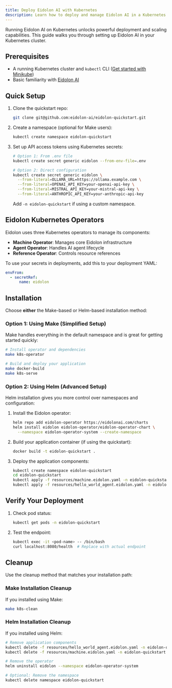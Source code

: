 ```yaml
---
title: Deploy Eidolon AI with Kubernetes
description: Learn how to deploy and manage Eidolon AI in a Kubernetes environment
---
```


Running Eidolon AI on Kubernetes unlocks powerful deployment and scaling capabilities. This guide walks you through setting up Eidolon AI in your Kubernetes cluster.

## Prerequisites

- A running Kubernetes cluster and `kubectl` CLI ([Get started with Minikube][minikube])
- Basic familiarity with [Eidolon AI](https://www.eidolonai.com/docs/)

## Quick Setup

1. Clone the quickstart repo:
   ```bash
   git clone git@github.com:eidolon-ai/eidolon-quickstart.git
   ```

2. Create a namespace (optional for Make users):
   ```bash
   kubectl create namespace eidolon-quickstart
   ```

3. Set up API access tokens using Kubernetes secrets:
   ```bash
   # Option 1: From .env file
   kubectl create secret generic eidolon --from-env-file=.env

   # Option 2: Direct configuration
   kubectl create secret generic eidolon \
     --from-literal=OLLAMA_URL=https://ollama.example.com \
     --from-literal=OPENAI_API_KEY=your-openai-api-key \
     --from-literal=MISTRAL_API_KEY=your-mistral-api-key \
     --from-literal=ANTHROPIC_API_KEY=your-anthropic-api-key
   ```
   Add `-n eidolon-quickstart` if using a custom namespace.

## Eidolon Kubernetes Operators

Eidolon uses three Kubernetes operators to manage its components:

- **Machine Operator**: Manages core Eidolon infrastructure
- **Agent Operator**: Handles AI agent lifecycle
- **Reference Operator**: Controls resource references

To use your secrets in deployments, add this to your deployment YAML:
```yaml
envFrom:
  - secretRef:
      name: eidolon
```

## Installation

Choose **either** the Make-based or Helm-based installation method:

### Option 1: Using Make (Simplified Setup)

Make handles everything in the default namespace and is great for getting started quickly:

```bash
# Install operator and dependencies
make k8s-operator

# Build and deploy your application
make docker-build
make k8s-serve
```

### Option 2: Using Helm (Advanced Setup)

Helm installation gives you more control over namespaces and configuration:

1. Install the Eidolon operator:
   ```bash
   helm repo add eidolon-operator https://eidolonai.com/charts 
   helm install eidolon eidolon-operator/eidolon-operator-chart \
     --namespace eidolon-operator-system --create-namespace
   ```

2. Build your application container (if using the quickstart):
   ```bash
   docker build -t eidolon-quickstart .
   ```

3. Deploy the application components:
   ```bash
   kubectl create namespace eidolon-quickstart
   cd eidolon-quickstart
   kubectl apply -f resources/machine.eidolon.yaml -n eidolon-quickstart
   kubectl apply -f resources/hello_world_agent.eidolon.yaml -n eidolon-quickstart
   ```

## Verify Your Deployment

1. Check pod status:
   ```bash
   kubectl get pods -n eidolon-quickstart
   ```

2. Test the endpoint:
   ```bash
   kubectl exec -it <pod-name> -- /bin/bash
   curl localhost:8080/health  # Replace with actual endpoint
   ```

## Cleanup

Use the cleanup method that matches your installation path:

### Make Installation Cleanup

If you installed using Make:
```bash
make k8s-clean
```

### Helm Installation Cleanup

If you installed using Helm:
```bash
# Remove application components
kubectl delete -f resources/hello_world_agent.eidolon.yaml -n eidolon-quickstart
kubectl delete -f resources/machine.eidolon.yaml -n eidolon-quickstart

# Remove the operator
helm uninstall eidolon --namespace eidolon-operator-system

# Optional: Remove the namespace
kubectl delete namespace eidolon-quickstart
```

[minikube]: https://kubernetes.io/docs/tutorials/hello-minikube/
[k8sop]: https://kubernetes.io/docs/concepts/extend-kubernetes/operator/
[k8ssecrets]: https://kubernetes.io/docs/concepts/configuration/secret/
[eqs]: https://github.com/eidolon-ai/eidolon-quickstart
